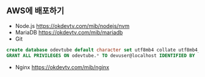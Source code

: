 ## AWS에 배포하기
- Node.js https://okdevtv.com/mib/nodejs/nvm
- MariaDB https://okdevtv.com/mib/mariadb
- Git

```sql
create database odevtube default character set utf8mb4 collate utf8mb4_unicode_ci;
GRANT ALL PRIVILEGES ON odevtube.* TO devuser@localhost IDENTIFIED BY 'devpass' WITH GRANT OPTION;

```

- Nginx https://okdevtv.com/mib/nginx
